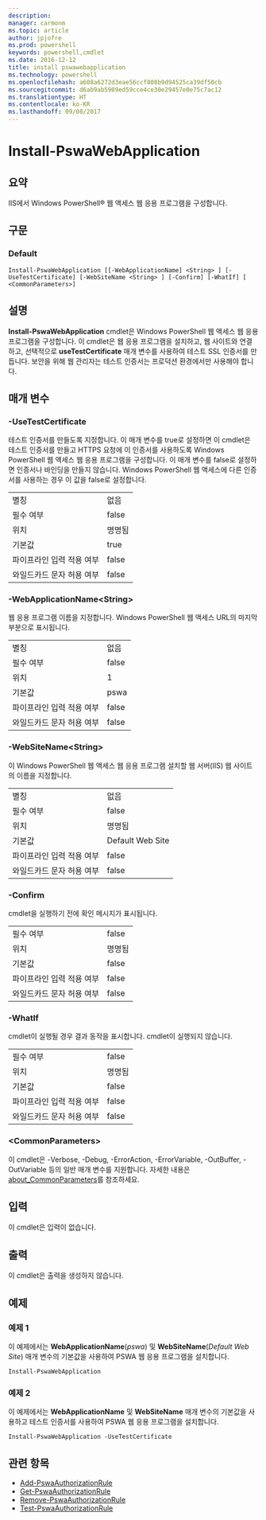 ```yaml
---
description: 
manager: carmonm
ms.topic: article
author: jpjofre
ms.prod: powershell
keywords: powershell,cmdlet
ms.date: 2016-12-12
title: install pswawebapplication
ms.technology: powershell
ms.openlocfilehash: a608a6272d3eae56ccf808b9d94525ca39df50cb
ms.sourcegitcommit: d6ab9ab5909ed59cce4ce30e29457e0e75c7ac12
ms.translationtype: HT
ms.contentlocale: ko-KR
ms.lasthandoff: 09/08/2017
---
```

# <a name="install-pswawebapplication"></a>Install-PswaWebApplication

## <a name="synopsis"></a>요약

IIS에서 Windows PowerShell® 웹 액세스 웹 응용 프로그램을 구성합니다.

## <a name="syntax"></a>구문

### <a name="default"></a>Default
```
Install-PswaWebApplication [[-WebApplicationName] <String> ] [-UseTestCertificate] [-WebSiteName <String> ] [-Confirm] [-WhatIf] [ <CommonParameters>]
```

## <a name="description"></a>설명

**Install-PswaWebApplication** cmdlet은 Windows PowerShell 웹 액세스 웹 응용 프로그램을 구성합니다. 이 cmdlet은 웹 응용 프로그램을 설치하고, 웹 사이트와 연결하고, 선택적으로 **useTestCertificate** 매개 변수를 사용하여 테스트 SSL 인증서를 만듭니다. 보안을 위해 웹 관리자는 테스트 인증서는 프로덕션 환경에서만 사용해야 합니다.

## <a name="parameters"></a>매개 변수

### <a name="-usetestcertificate"></a>-UseTestCertificate

테스트 인증서를 만들도록 지정합니다. 이 매개 변수를 true로 설정하면 이 cmdlet은 테스트 인증서를 만들고 HTTPS 요청에 이 인증서를 사용하도록 Windows PowerShell 웹 액세스 웹 응용 프로그램을 구성합니다. 이 매개 변수를 false로 설정하면 인증서나 바인딩을 만들지 않습니다. Windows PowerShell 웹 액세스에 다른 인증서를 사용하는 경우 이 값을 false로 설정합니다.

|||  
|-|-|
| 별칭                              | 없음                                 |
| 필수 여부                            | false                                |
| 위치                            | 명명됨                                |
| 기본값                        | true                                 |
| 파이프라인 입력 적용 여부               | false                                |
| 와일드카드 문자 허용 여부          | false                                |

### <a name="-webapplicationnameltstringgt"></a>-WebApplicationName&lt;String&gt;

웹 응용 프로그램 이름을 지정합니다. Windows PowerShell 웹 액세스 URL의 마지막 부분으로 표시됩니다.

|||  
|-|-|
| 별칭                              | 없음                                 |
| 필수 여부                            | false                                |
| 위치                            | 1                                    |
| 기본값                        | pswa                                 |
| 파이프라인 입력 적용 여부               | false                                |
| 와일드카드 문자 허용 여부          | false                                |

### <a name="-websitenameltstringgt"></a>-WebSiteName&lt;String&gt;

이 Windows PowerShell 웹 액세스 웹 응용 프로그램 설치할 웹 서버(IIS) 웹 사이트의 이름을 지정합니다.

|||  
|-|-|
| 별칭                              | 없음                                 |
| 필수 여부                            | false                                |
| 위치                            | 명명됨                                |
| 기본값                        | Default Web Site                     |
| 파이프라인 입력 적용 여부               | false                                |
| 와일드카드 문자 허용 여부          | false                                |

### <a name="-confirm"></a>-Confirm

cmdlet을 실행하기 전에 확인 메시지가 표시됩니다.

|||  
|-|-|
| 필수 여부                            | false                                |
| 위치                            | 명명됨                                |
| 기본값                        | false                                |
| 파이프라인 입력 적용 여부               | false                                |
| 와일드카드 문자 허용 여부          | false                                |

### <a name="-whatif"></a>-WhatIf

cmdlet이 실행될 경우 결과 동작을 표시합니다.
cmdlet이 실행되지 않습니다.

|||  
|-|-|
| 필수 여부                            | false                                |
| 위치                            | 명명됨                                |
| 기본값                        | false                                |
| 파이프라인 입력 적용 여부               | false                                |
| 와일드카드 문자 허용 여부          | false                                |

### <a name="ltcommonparametersgt"></a>&lt;CommonParameters&gt;

이 cmdlet은 -Verbose, -Debug, -ErrorAction, -ErrorVariable, -OutBuffer, -OutVariable 등의 일반 매개 변수를 지원합니다.
자세한 내용은 [about_CommonParameters](http://go.microsoft.com/fwlink/p/?LinkID=113216)를 참조하세요.

## <a name="inputs"></a>입력

이 cmdlet은 입력이 없습니다.

## <a name="outputs"></a>출력

이 cmdlet은 출력을 생성하지 않습니다.

## <a name="examples"></a>예제

### <a name="example-1"></a>예제 1

이 예제에서는 **WebApplicationName**(*pswa*) 및 **WebSiteName**(*Default Web Site*) 매개 변수의 기본값을 사용하여 PSWA 웹 응용 프로그램을 설치합니다.

```
Install-PswaWebApplication
```

### <a name="example-2"></a>예제 2

이 예제에서는 **WebApplicationName** 및 **WebSiteName** 매개 변수의 기본값을 사용하고 테스트 인증서를 사용하여 PSWA 웹 응용 프로그램을 설치합니다.

```
Install-PswaWebApplication -UseTestCertificate
```

## <a name="related-topics"></a>관련 항목

- [Add-PswaAuthorizationRule](add-pswaauthorizationrule.md)
- [Get-PswaAuthorizationRule](get-pswaauthorizationrule.md)
- [Remove-PswaAuthorizationRule](remove-pswaauthorizationrule.md)
- [Test-PswaAuthorizationRule](test-pswaauthorizationrule.md)
